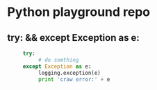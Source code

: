# Python playground repo

## try: && except Exception as e:
```py     
     try:
          # do somthing
     except Exception as e:
          logging.exception(e)
          print 'craw error:' + e
```
